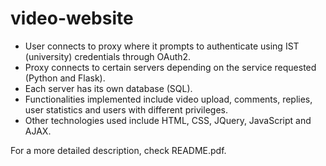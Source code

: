 # video-website

* User connects to proxy where it prompts to authenticate using IST (university) credentials through OAuth2.
* Proxy connects to certain servers depending on the service requested (Python and Flask).
* Each server has its own database (SQL).
* Functionalities implemented include video upload, comments, replies, user statistics and users with different privileges.
* Other technologies used include HTML, CSS, JQuery, JavaScript and AJAX.

For a more detailed description, check README.pdf.
